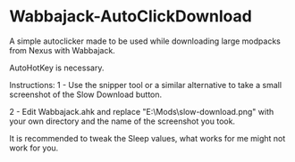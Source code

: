 # Wabbajack-AutoClickDownload
A simple autoclicker made to be used while downloading large modpacks from Nexus with Wabbajack.

AutoHotKey is necessary.

Instructions:
1 - Use the snipper tool or a similar alternative to take a small screenshot of the Slow Download button.
 
2 - Edit Wabbajack.ahk and replace "E:\Mods\slow-download.png" with your own directory and the name of the screenshot you took.

It is recommended to tweak the Sleep values, what works for me might not work for you.